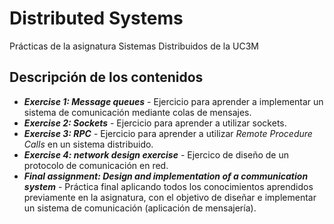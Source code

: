 # Distributed Systems
Prácticas de la asignatura Sistemas Distribuidos de la UC3M

## Descripción de los contenidos
- ***Exercise 1: Message queues*** - Ejercicio para aprender a implementar un sistema de comunicación mediante colas de mensajes.
- ***Exercise 2: Sockets*** - Ejercicio para aprender a utilizar sockets.
- ***Exercise 3: RPC*** - Ejercicio para aprender a utilizar *Remote Procedure Calls* en un sistema distribuido.
- ***Exercise 4: network design exercise*** - Ejercico de diseño de un protocolo de comunicación en red.
- ***Final assignment: Design and implementation of a communication system*** - Práctica final aplicando todos los conocimientos aprendidos previamente en la asignatura, con el objetivo de diseñar e implementar un sistema de comunicación (aplicación de mensajería).
